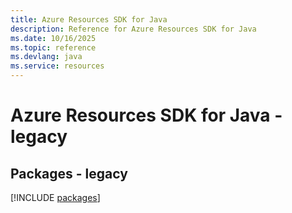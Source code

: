 ```yaml
---
title: Azure Resources SDK for Java
description: Reference for Azure Resources SDK for Java
ms.date: 10/16/2025
ms.topic: reference
ms.devlang: java
ms.service: resources
---
```

# Azure Resources SDK for Java - legacy
## Packages - legacy
[!INCLUDE [packages](resources-index.md)]